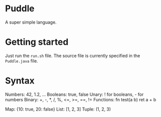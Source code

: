 # Puddle
A super simple language.

# Getting started
Just run the `run.sh` file. The source file is currently specified in the `Puddle.java` file.

# Syntax
Numbers: 42, 1.2, ...
Booleans: true, false
Unary: ! for booleans, - for numbers
Binary: +, -, *, /, %, \<=, >=, ==, !=
Functions:
fn test(a b)
  ret a + b

Map: {10: true, 20: false}
List: \[1, 2, 3]
Tuple: (1, 2, 3)
